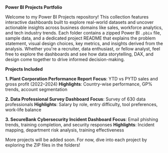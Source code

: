 **Power BI Projects Portfolio**

Welcome to my Power BI Projects repository! This collection features interactive dashboards built to explore real-world datasets and uncover actionable insights across business domains like sales, workforce analytics, and tech industry trends. Each folder contains a zipped Power BI `.pbix` file, sample data, and a dedicated project README that explains the problem statement, visual design choices, key metrics, and insights derived from the analysis.
Whether you're a recruiter, data enthusiast, or fellow analyst, feel free to explore the dashboards and see how data storytelling, DAX, and design come together to drive informed decision-making.

**Projects Included**

**1. Plant Corporation Performance Report**
**Focus**: YTD vs PYTD sales and gross profit (2022–2024)
**Highlights**: Country-wise performance, GP% trends, account segmentation

**2. Data Professional Survey Dashboard**
**Focus**: Survey of 630 data professionals
**Highlights**: Salary by role, entry difficulty, tool preferences, work-life balance

**3. SecureBank Cybersecurity Incident Dashboard**
**Focus**: Email phishing trends, training completion, and security responses
**Highlights**: Incident mapping, department risk analysis, training effectiveness

More projects will be added soon. For now, dive into each project by exploring the ZIP files in the folders!
